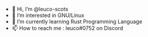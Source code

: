 - 👋 Hi, I’m @leuco-scots
- 👀 I’m interested in GNU/Linux
- 🌱 I’m currently learning Rust Programming Language
- 📫 How to reach me : leuco#0752 on Discord

<!---
leuco-scots/leuco-scots is a ✨ special ✨ repository because its `README.md` (this file) appears on your GitHub profile.
You can click the Preview link to take a look at your changes.
--->
